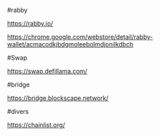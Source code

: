 #rabby

https://rabby.io/

https://chrome.google.com/webstore/detail/rabby-wallet/acmacodkjbdgmoleebolmdjonilkdbch



#Swap

https://swap.defillama.com/

#bridge

https://bridge.blockscape.network/

#divers

https://chainlist.org/
